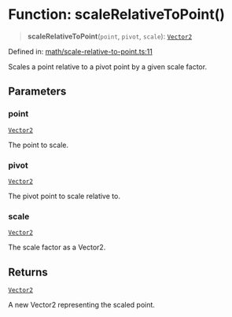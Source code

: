 # Function: scaleRelativeToPoint()

> **scaleRelativeToPoint**(`point`, `pivot`, `scale`): [`Vector2`](../classes/Vector2.md)

Defined in: [math/scale-relative-to-point.ts:11](https://github.com/Forge-Game-Engine/Forge/blob/04af294b0d108e7e60d1ae9f40eaa3ca76ca176a/src/math/scale-relative-to-point.ts#L11)

Scales a point relative to a pivot point by a given scale factor.

## Parameters

### point

[`Vector2`](../classes/Vector2.md)

The point to scale.

### pivot

[`Vector2`](../classes/Vector2.md)

The pivot point to scale relative to.

### scale

[`Vector2`](../classes/Vector2.md)

The scale factor as a Vector2.

## Returns

[`Vector2`](../classes/Vector2.md)

A new Vector2 representing the scaled point.
